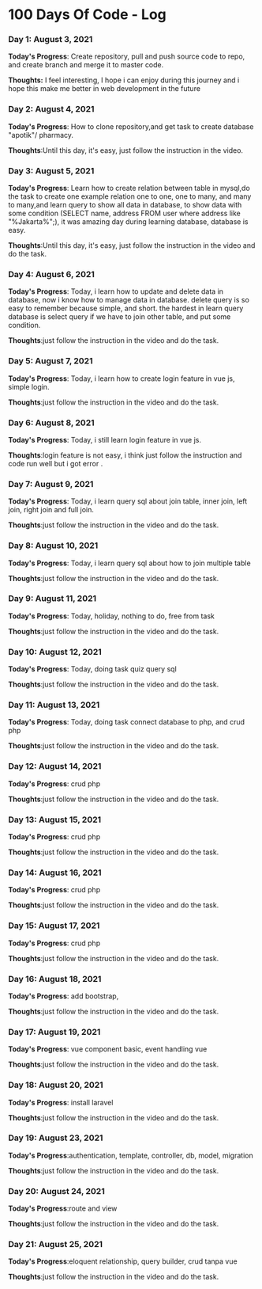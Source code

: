 # 100 Days Of Code - Log

### Day 1: August 3, 2021

**Today's Progress**: Create repository, pull and push source code to repo, and create branch and merge it to master code.

**Thoughts:** I feel interesting, I hope i can enjoy during this journey and i hope this make me better in web development in the future



### Day 2: August 4, 2021 

**Today's Progress**: How to clone repository,and get task to create database "apotik"/ pharmacy.

**Thoughts**:Until this day, it's easy, just follow the instruction in the video.

### Day 3: August 5, 2021 

**Today's Progress**: Learn how to create relation between table in mysql,do the task to create one example relation one to one, one to many, and many to many,and learn query to show all data in database, to show data with some condition (SELECT name, address FROM user where address like "%Jakarta%";), it was amazing day during learning database, database is easy.

**Thoughts**:Until this day, it's easy, just follow the instruction in the video and do the task.

### Day 4: August 6, 2021 

**Today's Progress**: Today, i learn how to update and delete data in database, now i know how to manage data in database. delete query is so easy to remember because simple, and short. the hardest in learn query database is select query if we have to join other table, and put some condition. 

**Thoughts**:just follow the instruction in the video and do the task.

### Day 5: August 7, 2021 

**Today's Progress**: Today, i learn how to create login feature in vue js, simple login. 

**Thoughts**:just follow the instruction in the video and do the task.
### Day 6: August 8, 2021 

**Today's Progress**: Today, i still learn login feature in vue js. 

**Thoughts**:login feature is not easy, i think just follow the instruction and code run well but i got error .
### Day 7: August 9, 2021 

**Today's Progress**: Today, i learn query sql about join table, inner join, left join, right join and full join. 

**Thoughts**:just follow the instruction in the video and do the task.
### Day 8: August 10, 2021 

**Today's Progress**: Today, i learn query sql about how to join multiple table

**Thoughts**:just follow the instruction in the video and do the task.
### Day 9: August 11, 2021 

**Today's Progress**: Today, holiday, nothing to do, free from task

**Thoughts**:just follow the instruction in the video and do the task.
### Day 10: August 12, 2021 

**Today's Progress**: Today, doing task quiz query sql 

**Thoughts**:just follow the instruction in the video and do the task.
### Day 11: August 13, 2021 

**Today's Progress**: Today, doing task connect database to php, and crud php

**Thoughts**:just follow the instruction in the video and do the task.
### Day 12: August 14, 2021 

**Today's Progress**: crud php

**Thoughts**:just follow the instruction in the video and do the task.
### Day 13: August 15, 2021 

**Today's Progress**: crud php

**Thoughts**:just follow the instruction in the video and do the task.

### Day 14: August 16, 2021 

**Today's Progress**: crud php

**Thoughts**:just follow the instruction in the video and do the task.

### Day 15: August 17, 2021 

**Today's Progress**: crud php

**Thoughts**:just follow the instruction in the video and do the task.
### Day 16: August 18, 2021 

**Today's Progress**: add bootstrap, 

**Thoughts**:just follow the instruction in the video and do the task.
### Day 17: August 19, 2021 

**Today's Progress**: vue component basic, event handling vue

**Thoughts**:just follow the instruction in the video and do the task.
### Day 18: August 20, 2021 

**Today's Progress**: install laravel

**Thoughts**:just follow the instruction in the video and do the task.
### Day 19: August 23, 2021 

**Today's Progress**:authentication, template, controller, db, model, migration

**Thoughts**:just follow the instruction in the video and do the task.
### Day 20: August 24, 2021 

**Today's Progress**:route and view

**Thoughts**:just follow the instruction in the video and do the task.
### Day 21: August 25, 2021 

**Today's Progress**:eloquent relationship, query builder, crud tanpa vue

**Thoughts**:just follow the instruction in the video and do the task.



<!-- ### Day 1: June 27, Monday

**Today's Progress**: I've gone through many exercises on FreeCodeCamp.

**Thoughts** I've recently started coding, and it's a great feeling when I finally solve an algorithm challenge after a lot of attempts and hours spent.

**Link(s) to work**
1. [Find the Longest Word in a String](https://www.freecodecamp.com/challenges/find-the-longest-word-in-a-string)
2. [Title Case a Sentence](https://www.freecodecamp.com/challenges/title-case-a-sentence) -->
